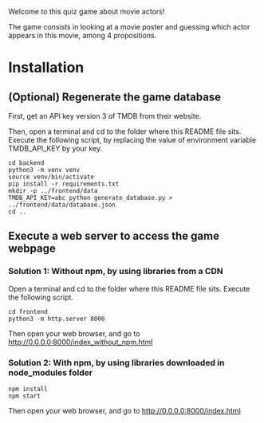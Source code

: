 Welcome to this quiz game about movie actors!

The game consists in looking at a movie poster and guessing which actor appears in this movie, among 4 propositions.


# Installation

## (Optional) Regenerate the game database

First, get an API key version 3 of TMDB from their website.

Then, open a terminal and cd to the folder where this README file sits. Execute the following script, by replacing the value of environment variable TMDB_API_KEY by your key.

```
cd backend
python3 -m venv venv
source venv/bin/activate
pip install -r requirements.txt
mkdir -p ../frontend/data
TMDB_API_KEY=abc python generate_database.py > ../frontend/data/database.json
cd ..
```

## Execute a web server to access the game webpage

### Solution 1: Without npm, by using libraries from a CDN

Open a terminal and cd to the folder where this README file sits. Execute the following script.

```
cd frontend
python3 -m http.server 8000
```

Then open your web browser, and go to http://0.0.0.0:8000/index_without_npm.html


### Solution 2: With npm, by using libraries downloaded in node_modules folder

```
npm install
npm start
```

Then open your web browser, and go to http://0.0.0.0:8000/index.html

